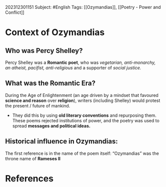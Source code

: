 202312301151
Subject: #English
Tags: [[Ozymandias]], [[Poetry - Power and Conflict]]

# Context of Ozymandias

## Who was Percy Shelley?

Percy Shelley was a **Romantic poet**, who was *vegetarian, anti-monarchy, an atheist, pacifist, anti-religious* and a supporter of *social justice.*

## What was the Romantic Era?

During the Age of Enlightenment (an age driven by a mindset that favoured **science and reason** over **religion**), writers (including Shelley) would protest the present / future of mankind.
- They did this by using **old literary conventions** and repurposing them.
These poems rejected institutions of power, and the poetry was used to spread **messages and political ideas.**

## Historical influence in Ozymandias:

The first reference is in the name of the poem itself: “Ozymandias” was the throne name of **Rameses II**

# **References**
